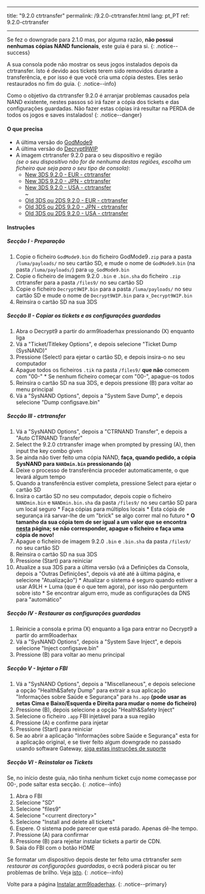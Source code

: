 * * *

title: "9.2.0 ctrtransfer" permalink: /9.2.0-ctrtransfer.html lang: pt_PT ref: 9.2.0-ctrtransfer

* * *

Se fez o downgrade para 2.1.0 mas, por alguma razão, **não possui nenhumas cópias NAND funcionais**, este guia é para si. {: .notice--success}

A sua consola pode não mostrar os seus jogos instalados depois da ctrtransfer. Isto é devido aos tickets terem sido removidos durante a transferência, e por isso é que você cria uma cópia destes. Eles serão restaurados no fim do guia. {: .notice--info}

Como o objetivo da ctrtransfer 9.2.0 é arranjar problemas causados pela NAND existente, nestes passos só irá fazer a cópia dos tickets e das configurações guardadas. Não fazer estas cópias irá resultar na PERDA de todos os jogos e saves instalados! {: .notice--danger}

#### O que precisa

* A última versão do [GodMode9](https://github.com/d0k3/GodMode9/releases/)
* A última versão do [Decrypt9WIP](https://github.com/d0k3/Decrypt9WIP/releases/latest)
* A imagem ctrtransfer 9.2.0 para o seu dispositivo e região  
    *(se o seu dispositivo não for de nenhuma destas regiões, escolha um ficheiro que seja para o seu tipo de consola)*: 
    * [New 3DS 9.2.0 - EUR - ctrtransfer](magnet:?xt=urn:btih:fed7bfeec0e52b42a77467cfb6ffd3e9dd2d5a70&dn=9.2.0-20E%5Fctrtransfer%5Fn3ds.zip&tr=udp%3A%2F%2Ftracker.coppersurfer.tk%3A6969%2Fannounce&tr=udp%3A%2F%2Ftracker.opentrackr.org%3A1337%2Fannounce&tr=http%3A%2F%2Ftracker.opentrackr.org%3A1337%2Fannounce&tr=udp%3A%2F%2Fzer0day.ch%3A1337%2Fannounce&tr=udp%3A%2F%2Ftracker.leechers-paradise.org%3A6969%2Fannounce&tr=http%3A%2F%2Fexplodie.org%3A6969%2Fannounce&tr=udp%3A%2F%2Fexplodie.org%3A6969%2Fannounce&tr=udp%3A%2F%2F9.rarbg.com%3A2710%2Fannounce&tr=udp%3A%2F%2Fp4p.arenabg.com%3A1337%2Fannounce&tr=http%3A%2F%2Fp4p.arenabg.com%3A1337%2Fannounce&tr=udp%3A%2F%2Ftracker.aletorrenty.pl%3A2710%2Fannounce&tr=http%3A%2F%2Ftracker.aletorrenty.pl%3A2710%2Fannounce&tr=http%3A%2F%2Ftracker1.wasabii.com.tw%3A6969%2Fannounce&tr=http%3A%2F%2Ftracker.baravik.org%3A6970%2Fannounce&tr=http%3A%2F%2Ftracker.tfile.me%2Fannounce&tr=udp%3A%2F%2Ftorrent.gresille.org%3A80%2Fannounce&tr=http%3A%2F%2Ftorrent.gresille.org%2Fannounce&tr=udp%3A%2F%2Ftracker.yoshi210.com%3A6969%2Fannounce&tr=udp%3A%2F%2Ftracker.tiny-vps.com%3A6969%2Fannounce&tr=udp%3A%2F%2Ftracker.filetracker.pl%3A8089%2Fannounce) 
    * [New 3DS 9.2.0 - JPN - ctrtransfer](magnet:?xt=urn:btih:b22d67fd02b3b0e30ac991e451db0f2d32e7beca&dn=9.2.0-20J%5Fctrtransfer%5Fn3ds.zip&tr=udp%3A%2F%2Ftracker.coppersurfer.tk%3A6969%2Fannounce&tr=udp%3A%2F%2Ftracker.opentrackr.org%3A1337%2Fannounce&tr=http%3A%2F%2Ftracker.opentrackr.org%3A1337%2Fannounce&tr=udp%3A%2F%2Fzer0day.ch%3A1337%2Fannounce&tr=udp%3A%2F%2Ftracker.leechers-paradise.org%3A6969%2Fannounce&tr=http%3A%2F%2Fexplodie.org%3A6969%2Fannounce&tr=udp%3A%2F%2Fexplodie.org%3A6969%2Fannounce&tr=udp%3A%2F%2F9.rarbg.com%3A2710%2Fannounce&tr=udp%3A%2F%2Fp4p.arenabg.com%3A1337%2Fannounce&tr=http%3A%2F%2Fp4p.arenabg.com%3A1337%2Fannounce&tr=udp%3A%2F%2Ftracker.aletorrenty.pl%3A2710%2Fannounce&tr=http%3A%2F%2Ftracker.aletorrenty.pl%3A2710%2Fannounce&tr=http%3A%2F%2Ftracker1.wasabii.com.tw%3A6969%2Fannounce&tr=http%3A%2F%2Ftracker.baravik.org%3A6970%2Fannounce&tr=http%3A%2F%2Ftracker.tfile.me%2Fannounce&tr=udp%3A%2F%2Ftorrent.gresille.org%3A80%2Fannounce&tr=http%3A%2F%2Ftorrent.gresille.org%2Fannounce&tr=udp%3A%2F%2Ftracker.yoshi210.com%3A6969%2Fannounce&tr=udp%3A%2F%2Ftracker.tiny-vps.com%3A6969%2Fannounce&tr=udp%3A%2F%2Ftracker.filetracker.pl%3A8089%2Fannounce) 
    * [New 3DS 9.2.0 - USA - ctrtransfer](magnet:?xt=urn:btih:985d47442dc470d1b9f908256bed041c63885f60&dn=9.2.0-20U%5Fctrtransfer%5Fn3ds.zip&tr=udp%3A%2F%2Ftracker.coppersurfer.tk%3A6969%2Fannounce&tr=udp%3A%2F%2Ftracker.opentrackr.org%3A1337%2Fannounce&tr=http%3A%2F%2Ftracker.opentrackr.org%3A1337%2Fannounce&tr=udp%3A%2F%2Fzer0day.ch%3A1337%2Fannounce&tr=udp%3A%2F%2Ftracker.leechers-paradise.org%3A6969%2Fannounce&tr=http%3A%2F%2Fexplodie.org%3A6969%2Fannounce&tr=udp%3A%2F%2Fexplodie.org%3A6969%2Fannounce&tr=udp%3A%2F%2F9.rarbg.com%3A2710%2Fannounce&tr=udp%3A%2F%2Fp4p.arenabg.com%3A1337%2Fannounce&tr=http%3A%2F%2Fp4p.arenabg.com%3A1337%2Fannounce&tr=udp%3A%2F%2Ftracker.aletorrenty.pl%3A2710%2Fannounce&tr=http%3A%2F%2Ftracker.aletorrenty.pl%3A2710%2Fannounce&tr=http%3A%2F%2Ftracker1.wasabii.com.tw%3A6969%2Fannounce&tr=http%3A%2F%2Ftracker.baravik.org%3A6970%2Fannounce&tr=http%3A%2F%2Ftracker.tfile.me%2Fannounce&tr=udp%3A%2F%2Ftorrent.gresille.org%3A80%2Fannounce&tr=http%3A%2F%2Ftorrent.gresille.org%2Fannounce&tr=udp%3A%2F%2Ftracker.yoshi210.com%3A6969%2Fannounce&tr=udp%3A%2F%2Ftracker.tiny-vps.com%3A6969%2Fannounce&tr=udp%3A%2F%2Ftracker.filetracker.pl%3A8089%2Fannounce)  
        ~
    * [Old 3DS ou 2DS 9.2.0 - EUR - ctrtransfer](magnet:?xt=urn:btih:8d6142313971b08f92257e7fb1c1d5689e34ed78&dn=9.2.0-20E%5Fctrtransfer%5Fo3ds.zip&tr=udp%3A%2F%2Ftracker.coppersurfer.tk%3A6969%2Fannounce&tr=udp%3A%2F%2Ftracker.opentrackr.org%3A1337%2Fannounce&tr=http%3A%2F%2Ftracker.opentrackr.org%3A1337%2Fannounce&tr=udp%3A%2F%2Fzer0day.ch%3A1337%2Fannounce&tr=udp%3A%2F%2Ftracker.leechers-paradise.org%3A6969%2Fannounce&tr=http%3A%2F%2Fexplodie.org%3A6969%2Fannounce&tr=udp%3A%2F%2Fexplodie.org%3A6969%2Fannounce&tr=udp%3A%2F%2F9.rarbg.com%3A2710%2Fannounce&tr=udp%3A%2F%2Fp4p.arenabg.com%3A1337%2Fannounce&tr=http%3A%2F%2Fp4p.arenabg.com%3A1337%2Fannounce&tr=udp%3A%2F%2Ftracker.aletorrenty.pl%3A2710%2Fannounce&tr=http%3A%2F%2Ftracker.aletorrenty.pl%3A2710%2Fannounce&tr=http%3A%2F%2Ftracker1.wasabii.com.tw%3A6969%2Fannounce&tr=http%3A%2F%2Ftracker.baravik.org%3A6970%2Fannounce&tr=http%3A%2F%2Ftracker.tfile.me%2Fannounce&tr=udp%3A%2F%2Ftorrent.gresille.org%3A80%2Fannounce&tr=http%3A%2F%2Ftorrent.gresille.org%2Fannounce&tr=udp%3A%2F%2Ftracker.yoshi210.com%3A6969%2Fannounce&tr=udp%3A%2F%2Ftracker.tiny-vps.com%3A6969%2Fannounce&tr=udp%3A%2F%2Ftracker.filetracker.pl%3A8089%2Fannounce) 
    * [Old 3DS ou 2DS 9.2.0 - JPN - ctrtransfer](magnet:?xt=urn:btih:24ad2b85e67013ef1f91178dca7ad2e40663b9b2&dn=9.2.0-20J%5Fctrtransfer%5Fo3ds.zip&tr=udp%3A%2F%2Ftracker.coppersurfer.tk%3A6969%2Fannounce&tr=udp%3A%2F%2Ftracker.opentrackr.org%3A1337%2Fannounce&tr=http%3A%2F%2Ftracker.opentrackr.org%3A1337%2Fannounce&tr=udp%3A%2F%2Fzer0day.ch%3A1337%2Fannounce&tr=udp%3A%2F%2Ftracker.leechers-paradise.org%3A6969%2Fannounce&tr=http%3A%2F%2Fexplodie.org%3A6969%2Fannounce&tr=udp%3A%2F%2Fexplodie.org%3A6969%2Fannounce&tr=udp%3A%2F%2F9.rarbg.com%3A2710%2Fannounce&tr=udp%3A%2F%2Fp4p.arenabg.com%3A1337%2Fannounce&tr=http%3A%2F%2Fp4p.arenabg.com%3A1337%2Fannounce&tr=udp%3A%2F%2Ftracker.aletorrenty.pl%3A2710%2Fannounce&tr=http%3A%2F%2Ftracker.aletorrenty.pl%3A2710%2Fannounce&tr=http%3A%2F%2Ftracker1.wasabii.com.tw%3A6969%2Fannounce&tr=http%3A%2F%2Ftracker.baravik.org%3A6970%2Fannounce&tr=http%3A%2F%2Ftracker.tfile.me%2Fannounce&tr=udp%3A%2F%2Ftorrent.gresille.org%3A80%2Fannounce&tr=http%3A%2F%2Ftorrent.gresille.org%2Fannounce&tr=udp%3A%2F%2Ftracker.yoshi210.com%3A6969%2Fannounce&tr=udp%3A%2F%2Ftracker.tiny-vps.com%3A6969%2Fannounce&tr=udp%3A%2F%2Ftracker.filetracker.pl%3A8089%2Fannounce) 
    * [Old 3DS ou 2DS 9.2.0 - USA - ctrtransfer](magnet:?xt=urn:btih:1dc79a2a0babb45497961888f369423a93135e2b&dn=9.2.0-20U%5Fctrtransfer%5Fo3ds.zip&tr=udp%3A%2F%2Ftracker.coppersurfer.tk%3A6969%2Fannounce&tr=udp%3A%2F%2Ftracker.opentrackr.org%3A1337%2Fannounce&tr=http%3A%2F%2Ftracker.opentrackr.org%3A1337%2Fannounce&tr=udp%3A%2F%2Fzer0day.ch%3A1337%2Fannounce&tr=udp%3A%2F%2Ftracker.leechers-paradise.org%3A6969%2Fannounce&tr=http%3A%2F%2Fexplodie.org%3A6969%2Fannounce&tr=udp%3A%2F%2Fexplodie.org%3A6969%2Fannounce&tr=udp%3A%2F%2F9.rarbg.com%3A2710%2Fannounce&tr=udp%3A%2F%2Fp4p.arenabg.com%3A1337%2Fannounce&tr=http%3A%2F%2Fp4p.arenabg.com%3A1337%2Fannounce&tr=udp%3A%2F%2Ftracker.aletorrenty.pl%3A2710%2Fannounce&tr=http%3A%2F%2Ftracker.aletorrenty.pl%3A2710%2Fannounce&tr=http%3A%2F%2Ftracker1.wasabii.com.tw%3A6969%2Fannounce&tr=http%3A%2F%2Ftracker.baravik.org%3A6970%2Fannounce&tr=http%3A%2F%2Ftracker.tfile.me%2Fannounce&tr=udp%3A%2F%2Ftorrent.gresille.org%3A80%2Fannounce&tr=http%3A%2F%2Ftorrent.gresille.org%2Fannounce&tr=udp%3A%2F%2Ftracker.yoshi210.com%3A6969%2Fannounce&tr=udp%3A%2F%2Ftracker.tiny-vps.com%3A6969%2Fannounce&tr=udp%3A%2F%2Ftracker.filetracker.pl%3A8089%2Fannounce)

#### Instruções

##### Secção I - Preparação

  1. Copie o ficheiro `GodMode9.bin` do ficheiro GodMode9`.zip` para a pasta `/luma/payloads/` no seu cartão SD, e mude o nome de `GodMode9.bin` (na pasta `/luma/payloads/`) para `up_GodMode9.bin`
  2. Copie o ficheiro de imagem 9.2.0 `.bin` e `.bin.sha` do ficheiro `.zip` ctrtransfer para a pasta `/files9/` no seu cartão SD
  3. Copie o ficheiro `Decrypt9WIP.bin` para a pasta `/luma/payloads/` no seu cartão SD e mude o nome de `Decrypt9WIP.bin` para `x_Decrypt9WIP.bin`
  4. Reinsira o cartão SD na sua 3DS

##### Secção II - Copiar os tickets e as configurações guardadas

  1. Abra o Decrypt9 a partir do arm9loaderhax pressionando (X) enquanto liga
  2. Vá a "Ticket/Titlekey Options", e depois selecione "Ticket Dump (SysNAND)"
  3. Pressione (Select) para ejetar o cartão SD, e depois insira-o no seu computador
  4. Apague todos os ficheiros `.tik` na pasta `/files9/` **que não** comecem com "00-" 
    * Se nenhum ficheiro começar com "00-", apague-os todos
  5. Reinsira o cartão SD na sua 3DS, e depois pressione (B) para voltar ao menu principal
  6. Vá a "SysNAND Options", depois a "System Save Dump", e depois selecione "Dump configsave.bin"

##### Secção III - ctrtransfer

  1. Vá a "SysNAND Options", depois a "CTRNAND Transfer", e depois a "Auto CTRNAND Transfer"
  2. Select the 9.2.0 ctrtransfer image when prompted by pressing (A), then input the key combo given
  3. Se ainda não tiver feito uma cópia NAND, **faça, quando pedido, a cópia SysNAND para `NANDmin.bin` pressionando (a)**
  4. Deixe o processo de transferência proceder automaticamente, o que levará algum tempo
  5. Quando a transferência estiver completa, pressione Select para ejetar o cartão SD
  6. Insira o cartão SD no seu computador, depois copie o ficheiro `NANDmin.bin` e `NANDmin.bin.sha` da pasta `/files9/` no seu cartão SD para um local seguro 
    * Faça cópias para múltiplos locais
    * Esta cópia de segurança irá sarvar-lhe de um "brick" se algo correr mal no futuro
    * **O tamanho da sua cópia tem de ser igual a um valor que se encontra [nesta](nand-size) página; se não corresponder, apague o ficheiro e faça uma cópia de novo!**
  7. Apague o ficheiro de imagem 9.2.0 `.bin` e `.bin.sha` da pasta `/files9/` no seu cartão SD
  8. Reinsira o cartão SD na sua 3DS
  9. Pressione (Start) para reiniciar
 10. Atualize a sua 3DS para a última versão (vá a Definições da Consola, depois a "Outras Definições", depois vá até até à última página, e selecione "Atualização") 
    * Atualizar o sistema é seguro quando estiver a usar A9LH + Luma (que é o que tem agora), por isso não perguntem sobre isto
    * Se encontrar algum erro, mude as configurações da DNS para "automático"

##### Secção IV - Restaurar as configurações guardadas

  1. Reinicie a consola e prima (X) enquanto a liga para entrar no Decrypt9 a partir do arm9loaderhax
  2. Vá a "SysNAND Options", depois a "System Save Inject", e depois selecione "Inject configsave.bin"
  3. Pressione (B) para voltar ao menu principal

##### Secção V - Injetar o FBI

  1. Vá a "SysNAND Options", depois a "Miscellaneous", e depois selecione a opção "Health&Safety Dump" para extrair a sua aplicação "Informações sobre Saúde e Segurança" para `hs.app` **(pode usar as setas Cima e Baixo/Esquerda e Direita para mudar o nome do ficheiro)**
  2. Pressione (B), depois selecione a opção "Health&Safety Inject"
  3. Selecione o ficheiro `.app` FBI injetável para a sua região
  4. Pressione (A) e confirme para injetar
  5. Pressione (Start) para reiniciar
  6. Se ao abrir a aplicação "Informações sobre Saúde e Segurança" esta for a aplicação original, e se tiver feito algum downgrade no passado usando software Gateway, [siga estas instruções de suporte](troubleshooting#gw_fbi)

##### Secção VI - Reinstalar os Tickets

Se, no início deste guia, não tinha nenhum ticket cujo nome começasse por 00-, pode saltar esta secção. {: .notice--info}

  1. Abra o FBI
  2. Selecione "SD"
  3. Selecione "files9"
  4. Selecione "\<current directory>"
  5. Selecione "Install and delete all tickets"
  6. Espere. O sistema pode parecer que está parado. Apenas dê-lhe tempo.
  7. Pressione (A) para confirmar
  8. Pressione (B) para rejeitar instalar tickets a partir de CDN.
  9. Saia do FBI com o botão HOME

Se formatar um dispositivo depois deste ter feito uma ctrtransfer *sem restaurar as configurações guardadas*, o ecrã poderá piscar ou ter problemas de brilho. Veja [isto](https://github.com/Plailect/Guide/issues/794). {: .notice--info}

Volte para a página [Instalar arm9loaderhax](installing-arm9loaderhax). {: .notice--primary}